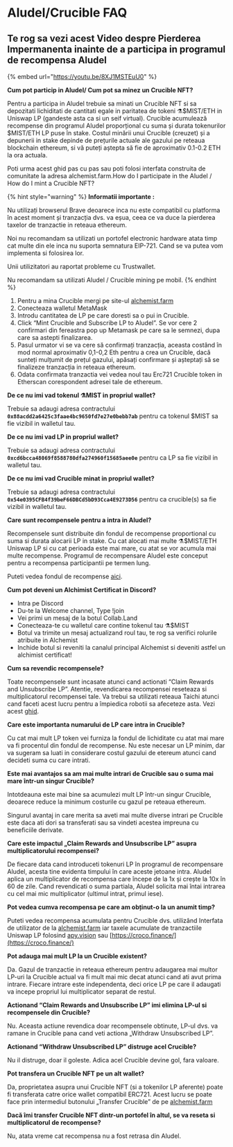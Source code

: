 # Aludel/Crucible FAQ

## **Te rog sa vezi acest Video despre Pierderea Impermanenta inainte de a participa in programul de recompensa Aludel**

{% embed url="https://youtu.be/8XJ1MSTEuU0" %}

**Cum pot particip in Aludel/ Cum pot sa minez un Crucible NFT?**

Pentru a participa in Aludel trebuie sa minati un Crucible NFT si sa depozitati lichiditati de cantitati egale in paritatea de tokeni ⚗️$MIST/ETH in Uniswap LP \(gandeste asta ca si un seif virtual\). Crucible acumulează recompense din programul Aludel proporțional cu suma și durata tokenurilor $MIST/ETH LP puse în stake. Costul minării unui Crucible \(creuzet\) și a depunerii in stake depinde de prețurile actuale ale gazului pe reteaua blockchain ethereum, si vă puteți aștepta să fie de aproximativ 0.1-0.2 ETH la ora actuala.

Poti urma acest ghid pas cu pas sau poti folosi interfata construita de comunitate la adresa alchemist.farm.How do I participate in the Aludel / How do I mint a Crucible NFT?

{% hint style="warning" %}
**Informatii importante :**

Nu utilizați browserul Brave deoarece inca nu este compatibil cu platforma în acest moment și tranzacția dvs. va eșua, ceea ce va duce la pierderea taxelor de tranzactie in reteaua ethereum.

Noi nu recomandam sa utilizati un portofel electronic hardware atata timp cat multe din ele inca nu suporta semnatura EIP-721. Cand se va putea vom implementa si folosirea lor.

Unii utilizitatori au raportat probleme cu Trustwallet.

Nu recomandam sa utilizati Aludel / Crucible mining pe mobil.
{% endhint %}

1. Pentru a mina Crucible mergi pe site-ul [alchemist.farm](https://alchemist.farm)
2. Conecteaza walletul MetaMask
3. Introdu cantitatea de LP pe care doresti sa o pui in Crucible.
4. Click “Mint Crucible and Subscribe LP to Aludel”. Se vor cere 2 confirmari din fereastra pop up Metamask pe care sa le semnezi, dupa care sa astepti finalizarea.
5. Pasul urmator vi se va cere să confirmați tranzacția, aceasta costând în mod normal aproximativ 0,1-0,2 Eth pentru a crea un Crucible, dacă sunteți mulțumit de prețul gazului, apăsați confirmare și așteptați să se finalizeze tranzacția in reteaua ethereum. 
6. Odata confirmata tranzactia vei vedea noul tau Erc721 Crucible token in Etherscan corespondent adresei tale de ethereum.

**De ce nu imi vad tokenul ⚗️MIST in propriul wallet?**

Trebuie sa adaugi adresa contractului **`0x88acdd2a6425c3faae4bc9650fd7e27e0bebb7ab`** pentru ca tokenul $MIST sa fie vizibil in walletul tau.

**De ce nu imi vad LP in propriul wallet?**

Trebuie sa adaugi adresa contractului **`0xcd6bcca48069f8588780dfa274960f15685aee0e`** pentru ca LP sa fie vizibil in walletul tau.

**De ce nu imi vad Crucible minat in propriul wallet?**

Trebuie sa adaugi adresa contractului **`0x54e0395CFB4f39beF66DBCd5bD93Cca4E9273D56`** pentru ca crucible\(s\) sa fie vizibil in walletul tau.

**Care sunt recompensele pentru a intra in Aludel?**

Recompensele sunt distribuite din fondul de recompense proportional cu suma si durata alocarii LP in stake. Cu cat alocati mai multe ⚗️$MIST/ETH Uniswap LP si cu cat perioada este mai mare, cu atat se vor acumula mai multe recompense. Programul de recompensare Aludel este conceput pentru a recompensa participantii pe termen lung.

Puteti vedea fondul de recompense [aici](https://etherscan.io/address/0x04108d6e9a51bec5170f8fd953a156cf754ba541).

**Cum pot deveni un Alchimist Certificat in Discord?**

* Intra pe Discord
* Du-te la Welcome channel, Type !join
* Vei primi un mesaj de la botul Collab.Land
* Conecteaza-te cu walletul care contine tokenul tau ⚗️$MIST
* Botul va trimite un mesaj actualizand roul tau, te rog sa verifici rolurile atribuite in Alchemist
* Inchide botul si reveniti la canalul principal Alchemist si deveniti astfel un alchimist certificat!

**Cum sa revendic recompensele?**

Toate recompensele sunt incasate atunci cand actionati “Claim Rewards and Unsubscribe LP”. Atentie, revendicarea recompensei reseteaza si multiplicatorul recompensei tale. Va trebui sa utilizati reteaua Taichi atunci cand faceti acest lucru pentru a împiedica robotii sa afeceteze asta. Vezi acest [ghid](https://hackmd.io/@alchemistcoin/SkYQN9_Lu).

**Care este importanta numarului de LP care intra in Crucible?**

Cu cat mai mult LP token vei furniza la fondul de lichiditate cu atat mai mare va fi procentul din fondul de recompense. Nu este necesar un LP minim, dar va sugeram sa luati in considerare costul gazului de etereum atunci cand decideti suma cu care intrati.

**Este mai avantajos sa am mai multe intrari de Crucible sau o suma mai mare într-un singur Crucible?**

Intotdeauna este mai bine sa acumulezi mult LP într-un singur Crucible, deoarece reduce la minimum costurile cu gazul pe reteaua ethereum.

Singurul avantaj in care merita sa aveti mai multe diverse intrari pe Crucible este daca ati dori sa transferati sau sa vindeti acestea impreuna cu beneficiile derivate.

**Care este impactul „Claim Rewards and Unsubscribe LP” asupra multiplicatorului recompensei?**

De fiecare data cand introduceti tokenuri LP în programul de recompensare Aludel, acesta tine evidenta timpului în care aceste jetoane intra. Aludel aplica un multiplicator de recompensa care începe de la 1x și crește la 10x în 60 de zile. Cand revendicati o suma partiala, Aludel solicita mai întai intrarea cu cel mai mic multiplicator \(ultimul intrat, primul iese\).

**Pot vedea cumva recompensa pe care am obținut-o la un anumit timp?**

Puteti vedea recompensa acumulata pentru Crucible dvs. utilizând Interfata de utilizator de la [alchemist.farm](https://alchemist.farm) iar taxele acumulate de tranzactiile Uniswap LP folosind [apy.vision](https://apy.vision/) sau [https://croco.finance/](https://croco.finance/)

**Pot adauga mai mult LP la un Crucible existent?**

Da. Gazul de tranzactie in reteaua ethereum pentru adaugarea mai multor LP-uri la Crucible actual va fi mult mai mic decat atunci cand ati avut prima intrare. Fiecare intrare este independenta, deci orice LP pe care il adaugati va incepe propriul lui multiplicator separat de restul.

**Actionand “Claim Rewards and Unsubscribe LP” imi elimina LP-ul si recompensele din Crucible?**

Nu. Aceasta actiune revendica doar recompensele obtinute, LP-ul dvs. va ramane in Crucible pana cand veti actiona „Withdraw Unsubscribed LP”.

**Actionand “Withdraw Unsubscribed LP” distruge acel Crucible?**

Nu il distruge, doar il goleste. Adica acel Crucible devine gol, fara valoare.

**Pot transfera un Crucible NFT pe un alt wallet?**

Da, proprietatea asupra unui Crucible NFT \(si a tokenilor LP aferente\) poate fi transferata catre orice wallet compatibil ERC721. Acest lucru se poate face prin intermediul butonului „Transfer Crucible” de pe [alchemist.farm](https://alchemist.farm)

**Dacă îmi transfer Crucible NFT dintr-un portofel în altul, se va reseta si multiplicatorul de recompense?**

Nu, atata vreme cat recompensa nu a fost retrasa din Aludel.

